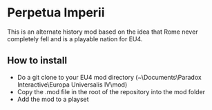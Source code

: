 # Perpetua Imperii

This is an alternate history mod based on the idea that Rome never completely fell and is a playable nation for EU4.

## How to install
* Do a git clone to your EU4 mod directory (~\Documents\Paradox Interactive\Europa Universalis IV\mod\)
* Copy the .mod file in the root of the repository into the mod folder
* Add the mod to a playset